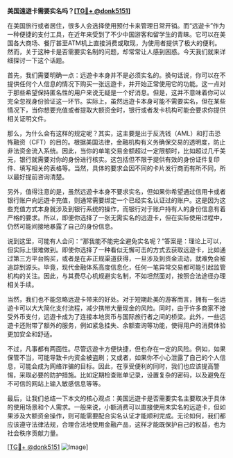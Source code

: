 **美国遠遊卡需要实名吗？[[TG💪+ @donk5151](https://t.me/s/donk5151)]**

在美国旅行或者居住，很多人会选择使用预付卡来管理日常开销。而“远遊卡”作为一种便捷的支付工具，在近年来受到了不少中国游客和留学生的青睐。它可以在美国各大商场、餐厅甚至ATM机上直接消费或取现，为使用者提供了极大的便利。然而，关于这种卡是否需要实名制的问题，却常常让人感到困惑。今天我们就来详细探讨一下这个话题。

首先，我们需要明确一点：远遊卡本身并不是必须实名的。换句话说，你可以在不提供任何个人信息的情况下购买一张远遊卡，并开始正常使用它的功能。这一点对于那些希望保持匿名性的用户来说无疑是一个好消息。但是，这并不意味着你可以完全忽视身份验证这一环节。实际上，虽然远遊卡本身可能不需要实名，但在某些情况下，当你想要充值或者提取大额资金时，银行或者发卡机构可能会要求你提供相关证明文件。

那么，为什么会有这样的规定呢？其实，这主要是出于反洗钱（AML）和打击恐怖融资（CFT）的目的。根据美国法律，金融机构有义务确保交易的透明度，防止非法资金流入系统。因此，当你的单笔交易金额超过一定限额时，比如超过几千美元，银行就需要对你的身份进行核实。这包括但不限于提供有效的身份证件复印件、填写相关的表格等。当然，具体的要求会因不同的卡片发行商而有所不同，所以最好提前咨询清楚。

另外，值得注意的是，虽然远遊卡本身不要求实名，但如果你希望通过信用卡或者银行账户向远遊卡充值，则通常需要绑定一个已经实名认证过的账户。这是因为这些充值方式本身就涉及到银行系统的操作，而银行对于账户持有人的身份信息有着严格的要求。所以，即便你选择了一张无需实名的远遊卡，但在实际使用过程中，仍然可能间接地暴露了自己的身份信息。

说到这里，可能有人会问：“那我能不能完全避免实名呢？”答案是：理论上可以，但实际上很难做到。即使你选择了一种看似无懈可击的方式去获取远遊卡，比如通过第三方平台购买，或者是在非正规渠道获得，一旦涉及到资金流动，就难免会被追踪到源头。毕竟，现代金融体系高度信息化，任何一笔异常交易都可能引起监管机构的关注。因此，与其费尽心机规避实名制，不如坦然面对，按照合法途径办理相关手续。

当然，我们也不能忽略远遊卡带来的好处。对于短期赴美的游客而言，拥有一张远遊卡可以大大简化支付流程，减少携带大量现金的风险。同时，由于许多商家不接受外币支付，远遊卡成为了连接本地货币与国际旅行者之间的桥梁。此外，一些远遊卡还附带了额外的服务，例如紧急挂失、余额查询等功能，使得用户的消费体验更加安全和舒适。

不过，凡事都有两面性。尽管远遊卡方便快捷，但也存在一定的风险。例如，如果保管不当，可能导致卡内资金被盗刷；又或者，如果你不小心泄露了自己的个人信息，可能会成为网络诈骗的目标。因此，在享受便利的同时，我们也应该提高警惕，采取必要的防护措施。比如定期检查账单记录，设置复杂的密码，以及避免在不可信的网站上输入敏感信息等等。

最后，让我们总结一下本文的核心观点：美国远遊卡是否需要实名主要取决于具体的使用场景和个人需求。一般来说，小额消费可以直接使用未实名的远遊卡，但如果涉及大额资金操作，则可能需要配合实名认证才能顺利完成。无论如何，我们都应该遵守法律法规，合理合法地使用金融产品，这样才能既保护自己的权益，也为社会秩序贡献力量。

[[TG💪+ @donk5151](https://t.me/s/donk5151) ![Image](https://i.postimg.cc/rwNCRYN7/Snipaste-2025-04-30-17-27-05.png)]